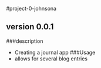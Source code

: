 #project-0-johnsona
## version 0.0.1
###description
- Creating a journal app
###Usage
- allows for several blog entries 